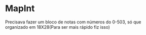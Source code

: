 # MapInt
Precisava fazer um bloco de notas com números do 0-503, só que organizado em 18X28(Para ser mais rápido fiz isso)
